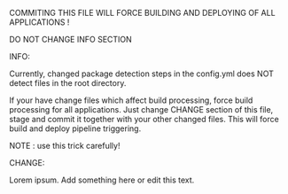 COMMITING THIS FILE WILL FORCE BUILDING AND DEPLOYING OF ALL APPLICATIONS !

DO NOT CHANGE INFO SECTION

INFO:

Currently, changed package detection steps in the config.yml
does NOT detect files in the root directory.

If your have change files which affect build processing,
force build processing for all applications.
Just change CHANGE section of this file, stage and commit it 
together with your other changed files.
This will force build and deploy pipeline triggering.

NOTE : use this trick carefully!

CHANGE:

Lorem ipsum. Add something here or edit this text.   

